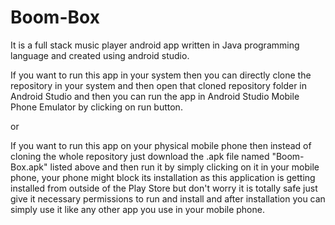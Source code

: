 # Boom-Box
It is a full stack music player android app written in Java programming language and created using android studio.

If you want to run this app in your system then you can directly clone the repository in your system and then open that cloned repository folder in Android Studio and then you can run the app in Android Studio Mobile Phone Emulator by clicking on run button.

or

If you want to run this app on your physical mobile phone then instead of cloning the whole repository just download the .apk file named "Boom-Box.apk" listed above and then run it by simply clicking on it in your mobile phone, your phone might block its installation as this application is getting installed from outside of the Play Store but don't worry it is totally safe just give it necessary permissions to run and install and after installation you can simply use it like any other app you use in your mobile phone.
